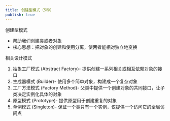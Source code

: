 ```yaml
---
title: 创建型模式（5种）
publish: true
---
```


创建型模式

- 帮助我们创建类或者对象
- 核心思想：把对象的创建和使用分离，使两者能相对独立地变换

相关设计模式

1. 抽象工厂模式 (Abstract Factory)- 提供创建一系列相关或相互依赖对象的接口
2. 生成器模式 (Builder)- 使用多个简单对象，构建成一个复杂对象
3. 工厂方法模式 (Factory Method)- 父类中提供一个创建对象的共同接口，让子类决定实例化具体的对象
4. 原型模式 (Prototype)- 提供原型用于创建重复的对象
5. 单例模式 (Singleton)- 保证一个类只有一个实例，仅提供一个访问它的全局访问点

